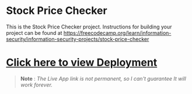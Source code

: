 # Stock Price Checker

This is the Stock Price Checker project. Instructions for building your project can be found at https://freecodecamp.org/learn/information-security/information-security-projects/stock-price-checker


# [Click here to view Deployment](https://l.prabesharyal.info.np/XXX)
> __Note__ : *The Live App link is not permanent, so  I can't guarantee It will work forever.* 
